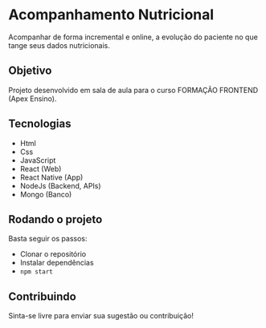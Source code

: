 # Acompanhamento Nutricional

Acompanhar de forma incremental e online, a evolução do paciente no que tange seus dados nutricionais.

## Objetivo

Projeto desenvolvido em sala de aula para o curso FORMAÇÃO FRONTEND (Apex Ensino).

## Tecnologias

- Html
- Css
- JavaScript
- React (Web)
- React Native (App)
- NodeJs (Backend, APIs)
- Mongo (Banco)

## Rodando o projeto
Basta seguir os passos:

- Clonar o repositório
- Instalar dependências
- ```npm start```

## Contribuindo
Sinta-se livre para enviar sua sugestão ou contribuição!
